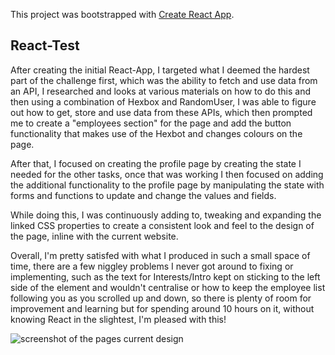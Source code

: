 This project was bootstrapped with [Create React App](https://github.com/facebook/create-react-app).

## React-Test

After creating the initial React-App, I targeted what I deemed the hardest part of the challenge first, which was the ability to fetch and use data from an API, I researched and looks at various materials on how to do this and then using a combination of Hexbox and RandomUser, I was able to figure out how to get, store and use data from these APIs, which then prompted me to create a "employees section" for the page and add the button functionality that makes use of the Hexbot and changes colours on the page.

After that, I focused on creating the profile page by creating the state I needed for the other tasks, once that was working I then focused on adding the additional functionality to the profile page by manipulating the state with forms and functions to update and change the values and fields.

While doing this, I was continuously adding to, tweaking and expanding the linked CSS properties to create a consistent look and feel to the design of the page, inline with the current website.

Overall, I'm pretty satisfed with what I produced in such a small space of time, there are a few niggley problems I never got around to fixing or implementing, such as the text for Interests/Intro kept on sticking to the left side of the element and wouldn't centralise or how to keep the employee list following you as you scrolled up and down, so there is plenty of room for improvement and learning but for spending around 10 hours on it, without knowing React in the slightest, I'm pleased with this!

![screenshot of the pages current design](https://i.gyazo.com/86316abd18cb9ef4d8a4fb55846162f2.png)
